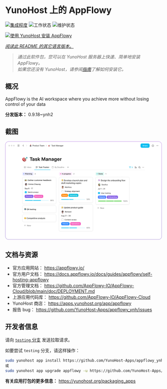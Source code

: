 <!--
注意：此 README 由 <https://github.com/YunoHost/apps/tree/master/tools/readme_generator> 自动生成
请勿手动编辑。
-->

# YunoHost 上的 AppFlowy

[![集成程度](https://apps.yunohost.org/badge/integration/appflowy)](https://ci-apps.yunohost.org/ci/apps/appflowy/)
![工作状态](https://apps.yunohost.org/badge/state/appflowy)
![维护状态](https://apps.yunohost.org/badge/maintained/appflowy)

[![使用 YunoHost 安装 AppFlowy](https://install-app.yunohost.org/install-with-yunohost.svg)](https://install-app.yunohost.org/?app=appflowy)

*[阅读此 README 的其它语言版本。](./ALL_README.md)*

> *通过此软件包，您可以在 YunoHost 服务器上快速、简单地安装 AppFlowy。*  
> *如果您还没有 YunoHost，请参阅[指南](https://yunohost.org/install)了解如何安装它。*

## 概况

AppFlowy is the AI workspace where you achieve more without losing control of your data


**分发版本：** 0.9.18~ynh2

## 截图

![AppFlowy 的截图](./doc/screenshots/task_manager.png)

## 文档与资源

- 官方应用网站： <https://appflowy.io/>
- 官方用户文档： <https://docs.appflowy.io/docs/guides/appflowy/self-hosting-appflowy>
- 官方管理文档： <https://github.com/AppFlowy-IO/AppFlowy-Cloud/blob/main/doc/DEPLOYMENT.md>
- 上游应用代码库： <https://github.com/AppFlowy-IO/AppFlowy-Cloud>
- YunoHost 商店： <https://apps.yunohost.org/app/appflowy>
- 报告 bug： <https://github.com/YunoHost-Apps/appflowy_ynh/issues>

## 开发者信息

请向 [`testing` 分支](https://github.com/YunoHost-Apps/appflowy_ynh/tree/testing) 发送拉取请求。

如要尝试 `testing` 分支，请这样操作：

```bash
sudo yunohost app install https://github.com/YunoHost-Apps/appflowy_ynh/tree/testing --debug
或
sudo yunohost app upgrade appflowy -u https://github.com/YunoHost-Apps/appflowy_ynh/tree/testing --debug
```

**有关应用打包的更多信息：** <https://yunohost.org/packaging_apps>
